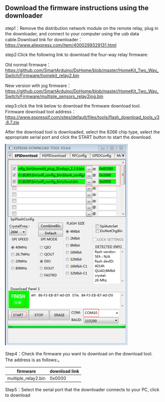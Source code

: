 ## Download the firmware instructions using the downloader
step1：Remove the distribution network module on the remote relay, plug in the downloader, and connect to your computer using the usb data cable.Download link for downloader： 
https://www.aliexpress.com/item/4000299329131.html

step2:Click the following link to download the four-way relay firmware:

Old normal firmware：
https://github.com/SmartArduino/DoHome/blob/master/HomeKit_Two_Way_Switch/Firmware/homekit_relay2.bin

New version with jog firmware：
https://github.com/SmartArduino/DoHome/blob/master/HomeKit_Two_Way_Switch/Firmware/multiple_sensors_relay2jog.bin

step3:click the link below to download the firmware download tool. Firmware download tool address：https://www.espressif.com/sites/default/files/tools/flash_download_tools_v3.6.7.zip

After the download tool is downloaded, select the 8266 chip type, select the appropriate serial port and click the START button to start the download.

  <img src="../README_IMAGE/9.png" width="400" />
 
Step4：Check the firmware you want to download on the download tool. The address is as follows:。

|firmware             | download link      |
| ----------------- | -------------| 
| multiple_relay2.bin            | 0x0000       | 

Step5：Select the serial port that the downloader connects to your PC, click to download
